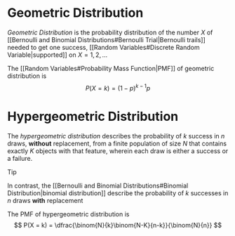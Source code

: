 # Geometric Distribution
*Geometric Distribution* is the probability distribution of the number $X$ of [[Bernoulli and Binomial Distributions#Bernoulli Trial|Bernoulli trails]] needed to get one success, [[Random Variables#Discrete Random Variable|supported]] on $X = 1,2, \ldots$

The [[Random Variables#Probability Mass Function|PMF]] of geometric distribution is
$$
P(X = k) = (1-p)^{k-1}p
$$
# Hypergeometric Distribution
The *hypergeometric distribution* describes the probability of $k$ success in $n$ draws, **without** replacement, from a finite population of size $N$ that contains exactly $K$ objects with that feature, wherein each draw is either a success or a failure.
> [!Tip]
> In contrast, the [[Bernoulli and Binomial Distributions#Binomial Distribution|binomial distribution]] describe the probability of $k$ successes in $n$ draws **with** replacement

The PMF of hypergeometric distribution is 
$$
P(X = k) = \dfrac{\binom{N}{k}\binom{N-K}{n-k}}{\binom{N}{n}}
$$



